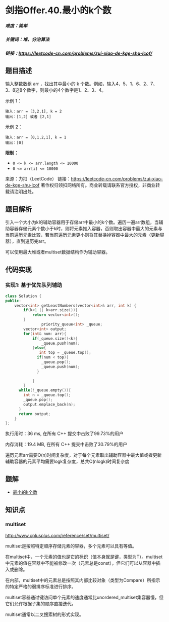 # 剑指Offer.40.最小的k个数

##### 难度：简单

##### 关键词：堆、分治算法

##### 链接：https://leetcode-cn.com/problems/zui-xiao-de-kge-shu-lcof/

## 题目描述

输入整数数组 arr ，找出其中最小的 k 个数。例如，输入4、5、1、6、2、7、3、8这8个数字，则最小的4个数字是1、2、3、4。

示例 1：

```
输入：arr = [3,2,1], k = 2
输出：[1,2] 或者 [2,1]
```

示例 2：

```
输入：arr = [0,1,2,1], k = 1
输出：[0]
```

**限制：**

- `0 <= k <= arr.length <= 10000`
- `0 <= arr[i] <= 10000`

来源：力扣（LeetCode）
链接：https://leetcode-cn.com/problems/zui-xiao-de-kge-shu-lcof
著作权归领扣网络所有。商业转载请联系官方授权，非商业转载请注明出处。

## 题目解析

引入一个大小为k的辅助容器用于存储arr中最小的k个数。遍历一遍arr数组，当辅助容器存储元素个数小于k时，则将元素推入容器，否则取出容器中最大的元素与当前遍历元素比较，若当前遍历元素更小则将其替换掉容器中最大的元素（更新容器），直到遍历完arr。

可以使用最大堆或者multiset数据结构作为辅助容器。

## 代码实现

### 实现1: 基于优先队列辅助

```c++
class Solution {
public:
    vector<int> getLeastNumbers(vector<int>& arr, int k) {
        if(k<1 || k>arr.size()){
            return vector<int>();
        }
				priority_queue<int> _queue;
        vector<int> output;
      	for(int& num: arr){
          	if(_queue.size()<k){
              	_queue.push(num);
            }else{
               int top = _queue.top();
              if(num < top){
                _queue.pop();
                _queue.push(num);
              }
               
            }
        }
      while(!_queue.empty()){
        int n = _queue.top();
        _queue.pop();
        output.emplace_back(n);
      }
      return output;
    }
};
```

执行用时：36 ms, 在所有 C++ 提交中击败了99.73%的用户

内存消耗：19.4 MB, 在所有 C++ 提交中击败了30.79%的用户

遍历元素arr需要O(n)时间复杂度，对于每个元素取出辅助容器中最大值或者更新辅助容器的元素平均需要logk复杂度，总共O(nlogk)时间复杂度

## 题解

- [最小的k个数](https://leetcode-cn.com/problems/zui-xiao-de-kge-shu-lcof/solution/zui-xiao-de-kge-shu-by-leetcode-solution/)

## 知识点

### multiset

http://www.cplusplus.com/reference/set/multiset/

multiset是按照特定顺序存储元素的容器，多个元素可以具有等值。

在multiset中，一个元素的值也是它的标识（值本身就是键，类型为T）。multiset中元素的值在容器中不能被修改一次（元素总是const），但它们可以从容器中插入或删除。

在内部，multiset中的元素总是按照其内部比较对象（类型为Compare）所指示的特定严格的弱排序标准进行排序。

multiset容器通过键访问单个元素的速度通常比unordered_multiset集容器慢，但它们允许根据子集的顺序直接迭代。

multiset通常以二叉搜索树的形式实现。

